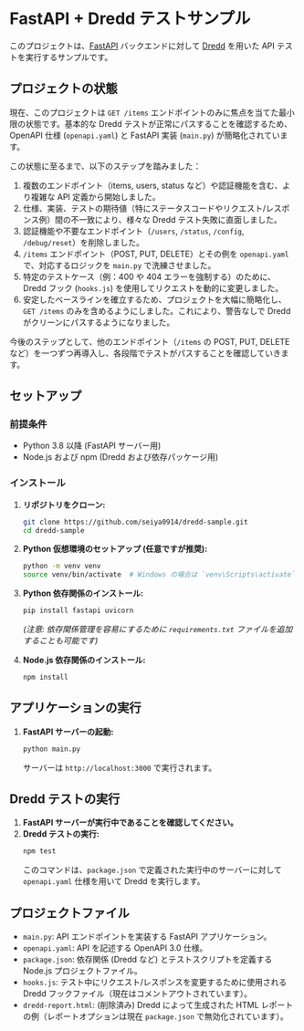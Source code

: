 # FastAPI + Dredd テストサンプル

このプロジェクトは、[FastAPI](https://fastapi.tiangolo.com/) バックエンドに対して [Dredd](https://dredd.org/en/latest/) を用いた API テストを実行するサンプルです。

## プロジェクトの状態

現在、このプロジェクトは `GET /items` エンドポイントのみに焦点を当てた最小限の状態です。基本的な Dredd テストが正常にパスすることを確認するため、OpenAPI 仕様 (`openapi.yaml`) と FastAPI 実装 (`main.py`) が簡略化されています。

この状態に至るまで、以下のステップを踏みました：

1.  複数のエンドポイント（items, users, status など）や認証機能を含む、より複雑な API 定義から開始しました。
2.  仕様、実装、テストの期待値（特にステータスコードやリクエスト/レスポンス例）間の不一致により、様々な Dredd テスト失敗に直面しました。
3.  認証機能や不要なエンドポイント（`/users`, `/status`, `/config`, `/debug/reset`）を削除しました。
4.  `/items` エンドポイント（POST, PUT, DELETE）とその例を `openapi.yaml` で、対応するロジックを `main.py` で洗練させました。
5.  特定のテストケース（例：400 や 404 エラーを強制する）のために、Dredd フック (`hooks.js`) を使用してリクエストを動的に変更しました。
6.  安定したベースラインを確立するため、プロジェクトを大幅に簡略化し、`GET /items` のみを含めるようにしました。これにより、警告なしで Dredd がクリーンにパスするようになりました。

今後のステップとして、他のエンドポイント（`/items` の POST, PUT, DELETE など）を一つずつ再導入し、各段階でテストがパスすることを確認していきます。

## セットアップ

### 前提条件

*   Python 3.8 以降 (FastAPI サーバー用)
*   Node.js および npm (Dredd および依存パッケージ用)

### インストール

1.  **リポジトリをクローン:**
    ```bash
    git clone https://github.com/seiya0914/dredd-sample.git
    cd dredd-sample
    ```

2.  **Python 仮想環境のセットアップ (任意ですが推奨):**
    ```bash
    python -m venv venv
    source venv/bin/activate  # Windows の場合は `venv\Scripts\activate` を使用
    ```

3.  **Python 依存関係のインストール:**
    ```bash
    pip install fastapi uvicorn
    ```
    *(注意: 依存関係管理を容易にするために `requirements.txt` ファイルを追加することも可能です)*

4.  **Node.js 依存関係のインストール:**
    ```bash
    npm install
    ```

## アプリケーションの実行

1.  **FastAPI サーバーの起動:**
    ```bash
    python main.py
    ```
    サーバーは `http://localhost:3000` で実行されます。

## Dredd テストの実行

1.  **FastAPI サーバーが実行中であることを確認してください。**
2.  **Dredd テストの実行:**
    ```bash
    npm test
    ```
    このコマンドは、`package.json` で定義された実行中のサーバーに対して `openapi.yaml` 仕様を用いて Dredd を実行します。

## プロジェクトファイル

*   `main.py`: API エンドポイントを実装する FastAPI アプリケーション。
*   `openapi.yaml`: API を記述する OpenAPI 3.0 仕様。
*   `package.json`: 依存関係 (Dredd など) とテストスクリプトを定義する Node.js プロジェクトファイル。
*   `hooks.js`: テスト中にリクエスト/レスポンスを変更するために使用される Dredd フックファイル（現在はコメントアウトされています）。
*   `dredd-report.html`: (削除済み) Dredd によって生成された HTML レポートの例（レポートオプションは現在 `package.json` で無効化されています）。
